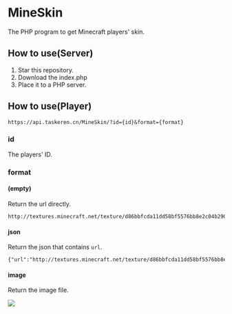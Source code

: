 # MineSkin
The PHP program to get Minecraft players' skin.

## How to use(Server)
1. Star this repository.
1. Download the index.php
1. Place it to a PHP server.

## How to use(Player)

```
https://api.taskeren.cn/MineSkin/?id={id}&format={format}
```

### id
The players' ID.

### format

#### (empty)
Return the url directly.
```
http://textures.minecraft.net/texture/d86bbfcda11dd58bf5576bb8e2c04b290893e690cf51584d08e63525caab2af7
```

#### json
Return the json that contains `url`.
```
{"url":"http://textures.minecraft.net/texture/d86bbfcda11dd58bf5576bb8e2c04b290893e690cf51584d08e63525caab2af7"}
```

#### image
Return the image file.

![](http://textures.minecraft.net/texture/d86bbfcda11dd58bf5576bb8e2c04b290893e690cf51584d08e63525caab2af7)
